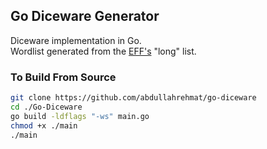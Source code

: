 ## Go Diceware Generator

Diceware implementation in Go.  
Wordlist generated from the [EFF's](https://www.eff.org/deeplinks/2016/07/new-wordlists-random-passphrases) "long" list.

### To Build From Source

```bash
git clone https://github.com/abdullahrehmat/go-diceware  
cd ./Go-Diceware  
go build -ldflags "-ws" main.go  
chmod +x ./main  
./main  
```